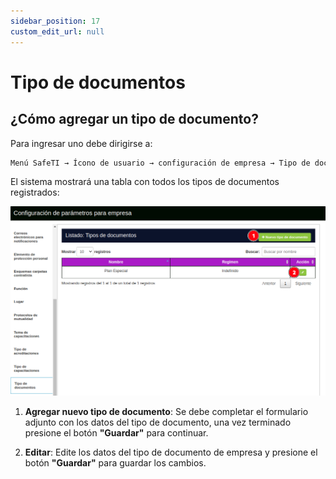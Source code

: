 ```yaml
---
sidebar_position: 17
custom_edit_url: null
---
```

# Tipo de documentos
## ¿Cómo agregar un tipo de documento?
Para ingresar uno debe dirigirse a:

<div align="center">

```bash
Menú SafeTI → Ícono de usuario → configuración de empresa → Tipo de documentos
```
</div>

El sistema mostrará una tabla con todos los tipos de documentos registrados:

<div align="center">

![tipo de documento](/img/img_manual/img_configuracion/2023-08-08_10-00.png)

</div>

1. **Agregar nuevo tipo de documento**: Se debe completar el formulario adjunto con los datos del tipo de documento, una vez terminado presione el botón **"Guardar"** para continuar.

2. **Editar**: Edite los datos del tipo de documento de empresa y presione el botón **"Guardar"** para guardar los cambios.